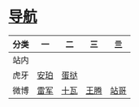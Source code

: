 # [导航](http://zi-an.github.io/other/web)
 
|分类|一|二|三|亖|
|-|-|-|-|-|
|站内||||
|虎牙|[安珀](https://m.huya.com/20411512)|[蛋挞](https://m.huya.com/799147)||
|微博|[雷军](https://m.weibo.cn/u/1749127163)|[十瓦](https://m.weibo.cn/u/1892653244)|[王腾](https://m.weibo.cn/1654901425)|[站哥](https://m.weibo.cn/u/6048569942)|


